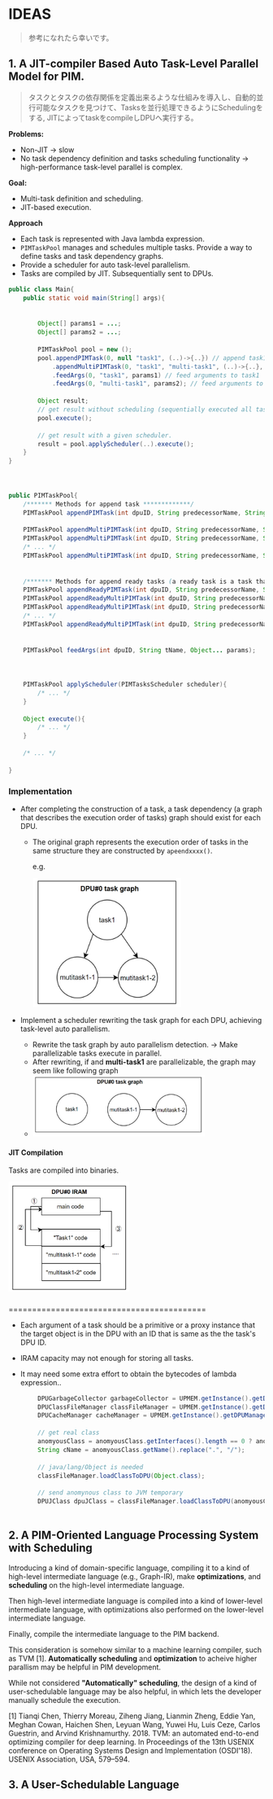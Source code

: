 # IDEAS

> 参考になれたら幸いです。

## 1. A JIT-compiler Based Auto Task-Level Parallel Model for PIM.

> タスクとタスクの依存関係を定義出来るような仕組みを導入し、自動的並行可能なタスクを見つけて、Tasksを並行処理できるようにSchedulingをする, JITによってtaskをcompileしDPUへ実行する。



**Problems:**

+ Non-JIT -> slow
+ No task dependency definition and tasks scheduling functionality -> high-performance task-level parallel is complex.

**Goal:**

+ Multi-task definition and scheduling.
+ JIT-based execution.

**Approach**

+ Each task is represented with Java lambda expression.  
+ `PIMTaskPool` manages and schedules multiple tasks. Provide a way to define tasks and task dependency graphs.
+ Provide a scheduler for auto task-level parallelism.
+ Tasks are compiled by JIT. Subsequentially sent to DPUs.


``` java
public class Main{
    public static void main(String[] args){

        
        Object[] params1 = ...;
        Object[] params2 = ...;

        PIMTaskPool pool = new ();
        pool.appendPIMTask(0, null "task1", (..)->{..}) // append task1 to dpu#0, without predecessor
            .appendMultiPIMTask(0, "task1", "multi-task1", (..)->{..}, (..)->{..}); // connect multi-task1 to predecessor "task1", in DPU#0.
            .feedArgs(0, "task1", params1) // feed arguments to task1
            .feedArgs(0, "multi-task1", params2); // feed arguments to multi-task1
        
        Object result;
        // get result without scheduling (sequentially executed all tasks, without task-level parallelism)
        pool.execute();

        // get result with a given scheduler.
        result = pool.applyScheduler(..).execute();
    }
}



public PIMTaskPool{
    /******* Methods for append task *************/
    PIMTaskPool appendPIMTask(int dpuID, String predecessorName, String taskName, PIMTask task);

    PIMTaskPool appendMultiPIMTask(int dpuID, String predecessorName, String multiTaskName, PIMTask task1, PIMTask task2);
    PIMTaskPool appendMultiPIMTask(int dpuID, String predecessorName, String multiTaskName, PIMTask task1, PIMTask task2, PIMTask task3);
    /* ... */
    PIMTaskPool appendMultiPIMTask(int dpuID, String predecessorName, String multiTaskName, PIMTask task1, PIMTask task2, PIMTask task3, ..., PIMTask task31);


    /******* Methods for append ready tasks (a ready task is a task that all arguments for it are prepared.) *************/
    PIMTaskPool appendReadyPIMTask(int dpuID, String predecessorName, String taskName, PIMTask task, Object... params);
    PIMTaskPool appendReadyMultiPIMTask(int dpuID, String predecessorName, String multiTaskName, PIMTask task1, PIMTask task2, Object... params);
    PIMTaskPool appendReadyMultiPIMTask(int dpuID, String predecessorName, String multiTaskName, PIMTask task1, PIMTask task2, PIMTask task3, Object... params);
    /* ... */
    PIMTaskPool appendReadyMultiPIMTask(int dpuID, String predecessorName, String multiTaskName, PIMTask task1, PIMTask task2, PIMTask task3, ..., PIMTask task31, Object... params);


    PIMTaskPool feedArgs(int dpuID, String tName, Object... params);



    PIMTaskPool applyScheduler(PIMTasksScheduler scheduler){
        /* ... */
    }

    Object execute(){
        /* ... */
    }

    /* ... */

}

```

### Implementation

+ After completing the construction of a task, a task dependency (a graph that describes the execution order of tasks) graph should exist for each DPU.

  + The original graph represents the execution order of tasks in the same structure they are constructed by `apeendxxxx()`. 

    e.g. 

    <img src="../images/image-20240121175246257.png" alt="image-20240121175246257" style="zoom:40%;" />

+ Implement a scheduler rewriting the task graph for each DPU, achieving task-level auto parallelism.

  + Rewrite the task graph by auto parallelism detection.  -> Make parallelizable tasks execute in parallel.
  + After rewriting, if  and **multi-task1** are parallelizable, the graph may seem like following graph
  + <img src="../images/image-20240121175253945.png" alt="image-20240121175253945" style="zoom:33%;" />

#### JIT Compilation

Tasks are compiled into binaries.

<img src="../images/image-20240121175839579.png" alt="image-20240121175839579" style="zoom:33%;" />





### 



==========================================

+ Each argument of a task should be a primitive or a proxy instance that the target object is in the DPU with an ID that is same as the the task's DPU ID.

+ IRAM capacity may not enough for storing all tasks. 

+ It may need some extra effort to obtain the bytecodes of lambda expression..

``` java
        DPUGarbageCollector garbageCollector = UPMEM.getInstance().getDPUManager(dpuID).garbageCollector;
        DPUClassFileManager classFileManager = UPMEM.getInstance().getDPUManager(dpuID).dpuClassFileManager;
        DPUCacheManager cacheManager = UPMEM.getInstance().getDPUManager(dpuID).classCacheManager;

        // get real class
        anomyousClass = anomyousClass.getInterfaces().length == 0 ? anomyousClass.getSuperclass() : anomyousClass.getInterfaces()[0];
        String cName = anomyousClass.getName().replace(".", "/");

        // java/lang/Object is needed
        classFileManager.loadClassToDPU(Object.class);

        // send anomynous class to JVM temporary
        DPUJClass dpuJClass = classFileManager.loadClassToDPU(anomyousClass);
	
```





## 2. A PIM-Oriented Language Processing System with Scheduling

Introducing a kind of domain-specific language, compiling it to a kind of high-level intermediate language (e.g., Graph-IR), make **optimizations**, and **scheduling** on the high-level intermediate language. 

Then high-level intermediate language is compiled into a kind of lower-level intermediate language, with optimizations also performed on the lower-level intermediate language.

Finally, compile the intermediate language to the PIM backend.

This consideration is somehow similar to a machine learning compiler, such as TVM [1]. **Automatically** **scheduling** and **optimization** to acheive higher parallism may be helpful in PIM development.

While not considered **"Automatically" scheduling**, the design of a kind of user-schedulable language may be also helpful, in which lets the developer manually schedule the execution.



[1] Tianqi Chen, Thierry Moreau, Ziheng Jiang, Lianmin Zheng, Eddie Yan, Meghan Cowan, Haichen Shen, Leyuan Wang, Yuwei Hu, Luis Ceze, Carlos Guestrin, and Arvind Krishnamurthy. 2018. TVM: an automated end-to-end optimizing compiler for deep learning. In Proceedings of the 13th USENIX conference on Operating Systems Design and Implementation (OSDI'18). USENIX Association, USA, 579–594.



## 3. A User-Schedulable Language

